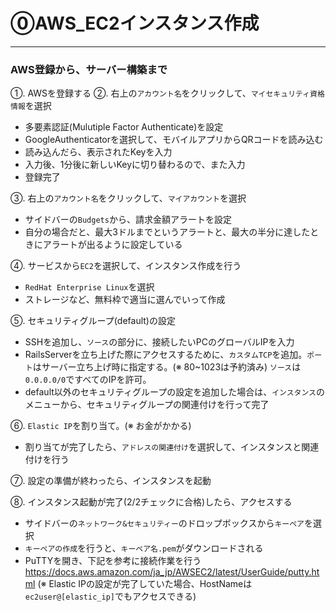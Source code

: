 # ⓪AWS_EC2インスタンス作成

***

### AWS登録から、サーバー構築まで
①. AWSを登録する
②. 右上の`アカウント名`をクリックして、`マイセキュリティ資格情報`を選択
  - 多要素認証(Mulutiple Factor Authenticate)を設定
  - GoogleAuthenticatorを選択して、モバイルアプリからQRコードを読み込む
  - 読み込んだら、表示されたKeyを入力
  - 入力後、1分後に新しいKeyに切り替わるので、また入力
  - 登録完了
  
③. 右上の`アカウント名`をクリックして、`マイアカウント`を選択
  - サイドバーの`Budgets`から、請求金額アラートを設定
  - 自分の場合だと、最大3ドルまでというアラートと、最大の半分に達したときにアラートが出るように設定している
  
④. サービスから`EC2`を選択して、インスタンス作成を行う
  - `RedHat Enterprise Linux`を選択
  - ストレージなど、無料枠で適当に選んでいって作成
  
⑤. セキュリティグループ(default)の設定
  - SSHを追加し、`ソース`の部分に、接続したいPCのグローバルIPを入力
  - RailsServerを立ち上げた際にアクセスするために、`カスタムTCP`を追加。`ポート`はサーバー立ち上げ時に指定する。(※ 80~1023は予約済み)
    `ソース`は`0.0.0.0/0`ですべてのIPを許可。
  - default以外のセキュリティグループの設定を追加した場合は、`インスタンス`のメニューから、セキュリティグループの関連付けを行って完了
  
⑥. `Elastic IP`を割り当て。(※ お金がかかる)
  - 割り当てが完了したら、`アドレスの関連付け`を選択して、インスタンスと関連付けを行う
  
⑦. 設定の準備が終わったら、インスタンスを起動

⑧. インスタンス起動が完了(2/2チェックに合格)したら、アクセスする
  - サイドバーの`ネットワーク&セキュリティー`のドロップボックスから`キーペア`を選択
  - `キーペアの作成`を行うと、`キーペア名.pem`がダウンロードされる
  - PuTTYを開き、下記を参考に接続作業を行う
    https://docs.aws.amazon.com/ja_jp/AWSEC2/latest/UserGuide/putty.html
   (※ Elastic IPの設定が完了していた場合、HostNameは`ec2user@[elastic_ip]`でもアクセスできる)
